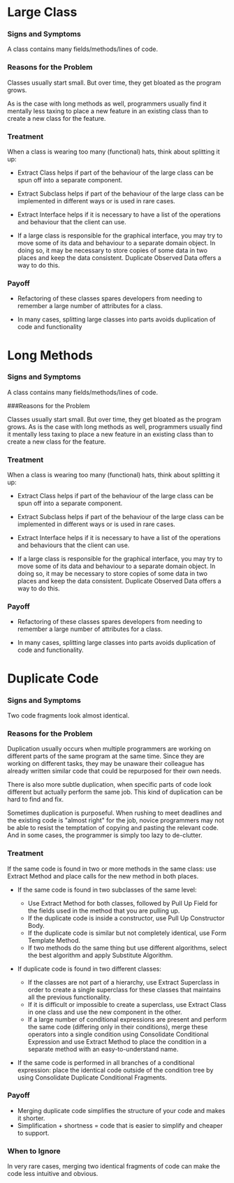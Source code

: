 # Large Class

### Signs and Symptoms

A class contains many fields/methods/lines of code.

### Reasons for the Problem

Classes usually start small. But over time, they get bloated as the program grows.

As is the case with long methods as well, programmers usually find it mentally less taxing to place a new feature in an existing class than to create a new class for the feature.

### Treatment

When a class is wearing too many (functional) hats, think about splitting it up:

* Extract Class helps if part of the behaviour of the large class can be spun off into a separate component.

* Extract Subclass helps if part of the behaviour of the large class can be implemented in different ways or is used in rare cases.

* Extract Interface helps if it is necessary to have a list of the operations and behaviour that the client can use.

* If a large class is responsible for the graphical interface, you may try to move some of its data and behaviour to a separate domain object. In doing so, it may be necessary to store copies of some data in two places and keep the data consistent. Duplicate Observed Data offers a way to do this.

### Payoff

* Refactoring of these classes spares developers from needing to remember a large number of attributes for a class.

* In many cases, splitting large classes into parts avoids duplication of code and functionality

# Long Methods

### Signs and Symptoms

A class contains many fields/methods/lines of code.

###Reasons for the Problem

Classes usually start small. But over time, they get bloated as the program grows.
As is the case with long methods as well, programmers usually find it mentally less taxing to place a new feature in an existing class than to create a new class for the feature.

### Treatment

When a class is wearing too many (functional) hats, think about splitting it up:

* Extract Class helps if part of the behaviour of the large class can be spun off into a separate component.

* Extract Subclass helps if part of the behaviour of the large class can be implemented in different ways or is used in rare cases.

* Extract Interface helps if it is necessary to have a list of the operations and behaviours that the client can use.

* If a large class is responsible for the graphical interface, you may try to move some of its data and behaviour to a separate domain object. In doing so, it may be necessary to store copies of some data in two places and keep the data consistent. Duplicate Observed Data offers a way to do this.

### Payoff

* Refactoring of these classes spares developers from needing to remember a large number of attributes for a class.

* In many cases, splitting large classes into parts avoids duplication of code and functionality.

# Duplicate Code

### Signs and Symptoms
Two code fragments look almost identical.


### Reasons for the Problem
Duplication usually occurs when multiple programmers are working on different parts of the same program at the same time. Since they are working on different tasks, they may be unaware their colleague has already written similar code that could be repurposed for their own needs.

There is also more subtle duplication, when specific parts of code look different but actually perform the same job. This kind of duplication can be hard to find and fix.

Sometimes duplication is purposeful. When rushing to meet deadlines and the existing code is "almost right" for the job, novice programmers may not be able to resist the temptation of copying and pasting the relevant code. And in some cases, the programmer is simply too lazy to de-clutter.

### Treatment
If the same code is found in two or more methods in the same class: use Extract Method and place calls for the new method in both places.

* If the same code is found in two subclasses of the same level:

	* Use Extract Method for both classes, followed by Pull Up Field for the fields used in the method that you are pulling up.
	* If the duplicate code is inside a constructor, use Pull Up Constructor Body.
	* If the duplicate code is similar but not completely identical, use Form Template Method.
	* If two methods do the same thing but use different algorithms, select the best algorithm and apply Substitute Algorithm.
* If duplicate code is found in two different classes:

	* If the classes are not part of a hierarchy, use Extract Superclass in order to create a single superclass for these classes that maintains all the previous functionality.
	* If it is difficult or impossible to create a superclass, use Extract Class in one class and use the new component in the other.
	* If a large number of conditional expressions are present and perform the same code (differing only in their conditions), merge these operators into a single condition using Consolidate Conditional Expression and use Extract Method to place the condition in a separate method with an easy-to-understand name.
* If the same code is performed in all branches of a conditional expression: place the identical code outside of the condition tree by using Consolidate Duplicate Conditional Fragments.

### Payoff
* Merging duplicate code simplifies the structure of your code and makes it shorter.
* Simplification + shortness = code that is easier to simplify and cheaper to support.

### When to Ignore
In very rare cases, merging two identical fragments of code can make the code less intuitive and obvious.


